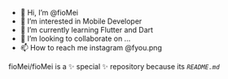 - 👋 Hi, I’m @fioMei
- 👀 I’m interested in Mobile Developer
- 🌱 I’m currently learning Flutter and Dart
- 💞️ I’m looking to collaborate on ...
- 📫 How to reach me instagram @fyou.png

fioMei/fioMei is a ✨ special ✨ repository because its *`README.md`*
